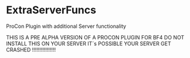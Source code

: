 ExtraServerFuncs
======================================================
ProCon Plugin with additional Server functionality

THIS IS A PRE ALPHA VERSION OF A PROCON PLUGIN FOR BF4
DO NOT INSTALL THIS ON YOUR SERVER
IT´s POSSIBLE YOUR SERVER GET CRASHED !!!!!!!!!!!!!!!!
